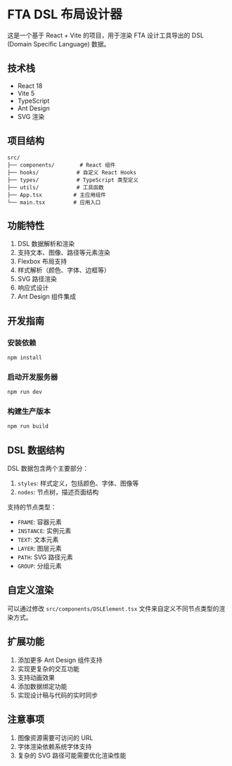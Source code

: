 # FTA DSL 布局设计器

这是一个基于 React + Vite 的项目，用于渲染 FTA 设计工具导出的 DSL (Domain Specific Language) 数据。

## 技术栈

- React 18
- Vite 5
- TypeScript
- Ant Design
- SVG 渲染

## 项目结构

```
src/
├── components/        # React 组件
├── hooks/            # 自定义 React Hooks
├── types/            # TypeScript 类型定义
├── utils/            # 工具函数
├── App.tsx          # 主应用组件
└── main.tsx         # 应用入口
```

## 功能特性

1. DSL 数据解析和渲染
2. 支持文本、图像、路径等元素渲染
3. Flexbox 布局支持
4. 样式解析（颜色、字体、边框等）
5. SVG 路径渲染
6. 响应式设计
7. Ant Design 组件集成

## 开发指南

### 安装依赖

```bash
npm install
```

### 启动开发服务器

```bash
npm run dev
```

### 构建生产版本

```bash
npm run build
```

## DSL 数据结构

DSL 数据包含两个主要部分：

1. `styles`: 样式定义，包括颜色、字体、图像等
2. `nodes`: 节点树，描述页面结构

支持的节点类型：
- `FRAME`: 容器元素
- `INSTANCE`: 实例元素
- `TEXT`: 文本元素
- `LAYER`: 图层元素
- `PATH`: SVG 路径元素
- `GROUP`: 分组元素

## 自定义渲染

可以通过修改 `src/components/DSLElement.tsx` 文件来自定义不同节点类型的渲染方式。

## 扩展功能

1. 添加更多 Ant Design 组件支持
2. 实现更复杂的交互功能
3. 支持动画效果
4. 添加数据绑定功能
5. 实现设计稿与代码的实时同步

## 注意事项

1. 图像资源需要可访问的 URL
2. 字体渲染依赖系统字体支持
3. 复杂的 SVG 路径可能需要优化渲染性能